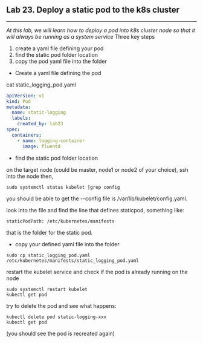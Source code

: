 ## Lab 23. Deploy a static pod to the k8s cluster
___

_At this lab, we will learn how to deploy a pod into k8s cluster node so that it will always be running as a system service_
Three key steps
  1. create a yaml file defining your pod
  2. find the static pod folder location
  3. copy the pod yaml file into the folder
  
* Create a yaml file defining the pod

cat static_logging_pod.yaml
```yaml
apiVersion: v1
kind: Pod
metadata:
  name: static-logging
  labels:
    created_by: lab23
spec:
  containers:
    - name: logging-container
      image: fluentd
```

* find the static pod folder location

on the target node (could be master, node1 or node2 of your choice), ssh into the node then,
```
sudo systemctl status kubelet |grep config
```
you should be able to get the --config file is /var/lib/kubelet/config.yaml.

look into the file and find the line that defines staticpod, something like:

```
staticPodPath: /etc/kubernetes/manifests
```
that is the folder for the static pod.

* copy your defined yaml file into the folder

```
sudo cp static_logging_pod.yaml /etc/kubernetes/manifests/static_logging_pod.yaml
```
restart the kubelet service and check if the pod is already running on the node

```
sudo systemctl restart kubelet
kubectl get pod
```
try to delete the pod and see what happens:

```
kubectl delete pod static-logging-xxx
kubectl get pod
```
(you should see the pod is recreated again)
